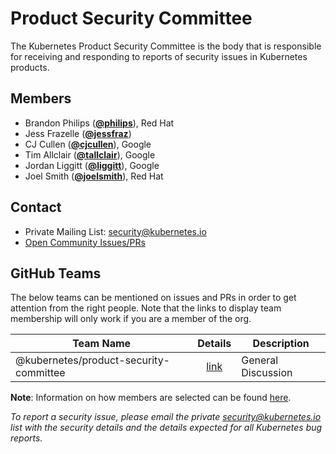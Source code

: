 <!---
This is an autogenerated file!

Please do not edit this file directly, but instead make changes to the
sigs.yaml file in the project root.

To understand how this file is generated, see https://git.k8s.io/community/generator/README.md
--->
# Product Security Committee

The Kubernetes Product Security Committee is the body that is responsible for receiving and responding to reports of security issues in Kubernetes products.


## Members

* Brandon Philips (**[@philips](https://github.com/philips)**), Red Hat
* Jess Frazelle (**[@jessfraz](https://github.com/jessfraz)**)
* CJ Cullen (**[@cjcullen](https://github.com/cjcullen)**), Google
* Tim Allclair (**[@tallclair](https://github.com/tallclair)**), Google
* Jordan Liggitt (**[@liggitt](https://github.com/liggitt)**), Google
* Joel Smith (**[@joelsmith](https://github.com/joelsmith)**), Red Hat

## Contact
* Private Mailing List: security@kubernetes.io
* [Open Community Issues/PRs](https://github.com/kubernetes/community/labels/ug%2Fproduct-security)

## GitHub Teams

The below teams can be mentioned on issues and PRs in order to get attention from the right people.
Note that the links to display team membership will only work if you are a member of the org.

| Team Name | Details | Description |
| --------- |:-------:| ----------- |
| @kubernetes/product-security-committee | [link](https://github.com/orgs/kubernetes/teams/product-security-committee) | General Discussion |

<!-- BEGIN CUSTOM CONTENT -->
**Note**: Information on how members are selected can be found
[here](https://git.k8s.io/security/security-release-process.md#product-security-committee-membership).

_To report a security issue, please email the private security@kubernetes.io list with the security details and the details expected for all Kubernetes bug reports._
<!-- END CUSTOM CONTENT -->
